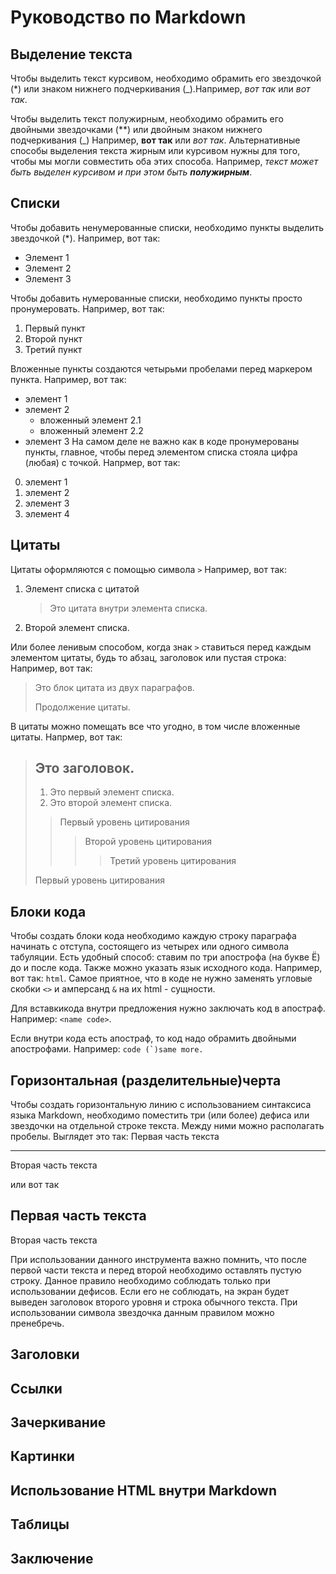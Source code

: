 # Руководство по Markdown

## Выделение текста

Чтобы выделить текст курсивом, необходимо обрамить его звездочкой (*) или знаком нижнего подчеркивания (_).Например, *вот так* или _вот так_.

Чтобы выделить текст полужирным, необходимо обрамить его двойными звездочками (**) или двойным знаком нижнего подчеркивания (_) Например, **вот так** или _вот так_.
Альтернативные способы выделения текста жирным или курсивом нужны для того, чтобы мы могли совместить оба этих способа. Например, _текст может быть выделен курсивом и при этом быть **полужирным**_.
## Списки

Чтобы добавить ненумерованные списки, необходимо пункты выделить звездочкой (*). 
Например, вот так:
 * Элемент 1
 * Элемент 2
 * Элемент 3

 Чтобы добавить нумерованные списки, необходимо пункты просто пронумеровать.
 Например, вот так:
 1. Первый пункт
 2. Второй пункт
 3. Третий пункт

 Вложенные пункты создаются четырьми пробелами перед маркером пункта.
 Например, вот так:
 * элемент 1
 * элемент 2
     * вложенный элемент 2.1
     * вложенный элемент 2.2
 * элемент 3
 На самом деле не важно как в коде пронумерованы пункты, главное, чтобы перед элементом списка стояла цифра (любая) с точкой. 
 Напрмер, вот так:
 0. элемент 1
 0. элемент 2
 0. элемент 3
 0. элемент 4
 
## Цитаты

Цитаты оформляются с помощью символа `>`
Например, вот так:
1. Элемент списка с цитатой
   > Это цитата внутри элемента списка. 
2. Второй элемент списка.

Или более ленивым способом, когда знак `>` ставиться  перед каждым элементом цитаты, будь то абзац, заголовок или пустая строка:
Например, вот так:
> Это блок цитата из двух параграфов.
>
> Продолжение цитаты.

 В цитаты можно помещать все что угодно, в том числе вложенные цитаты.
 Напрмер, вот так:
 > ##  Это заголовок.
 >
 >1. Это первый элемент списка.
 >2.  Это второй элемент списка.
 >
 >> Первый уровень цитирования
 >>> Второй уровень цитирования
 >>>> Третий уровень цитирования
 >
 > Первый уровень цитирования

## Блоки кода

Чтобы создать блоки кода необходимо каждую строку параграфа начинать с отступа, состоящего из четырех или одного символа табуляции.
Есть удобный способ: ставим по три апострофа (на букве Ё) до и после кода. Также можно указать язык исходного кода.
Например, вот так: ```html```.
Самое приятное, что в коде не нужно заменять угловые скобки `<>` и амперсанд `&`  на их html - сущности.

Для вставкикода внутри предложения нужно заключать код в апостраф. 
Например: `<name code>`.

Если внутри кода есть апостраф, то код надо обрамить двойными апострофами.
Например: ``code (`)same more.``
## Горизонтальная (разделительные)черта

Чтобы создать горизонтальную линию с использованием синтаксиса языка Markdown, необходимо поместить три (или более) дефиса или звездочки на отдельной строке текста. Между ними можно располагать пробелы.
Выглядет это так:
Первая часть текста
***
Вторая часть текста

 или вот так

 Первая часть текста
 ---
 Вторая часть текста

 При использовании данного инструмента важно помнить, что после первой части текста и перед второй необходимо оставлять пустую строку. Данное правило необходимо соблюдать только при использовании дефисов. Если его не соблюдать, на экран будет выведен заголовок второго уровня и строка обычного текста. При использовании символа звездочка данным правилом можно пренебречь.
 
## Заголовки

## Ссылки

## Зачеркивание

## Картинки

## Использование HTML внутри Markdown

## Таблицы
 
## Заключение 

